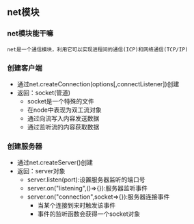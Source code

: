 ## net模块

### net模块能干嘛
    net是一个通信模块，利用它可以实现进程间的通信(ICP)和网络通信(TCP/IP)

### 创建客户端
* 通过net.createConnection(options[,connectListener])创建
* 返回：socket(管道)
  * socket是一个特殊的文件
  * 在node中表现为双工流对象
  * 通过向流写入内容发送数据
  * 通过监听流的内容获取数据 

### 创建服务器
* 通过net.createServer()创建
* 返回：server对象
  * server.listen(port):设置服务器监听的端口号
  * server.on("listening",()=>{}):服务器监听事件
  * server.on("connection",socket=>{}):服务器连接事件
    * 当某个连接到来时触发该事件
    * 事件的监听函数会获得一个socket对象